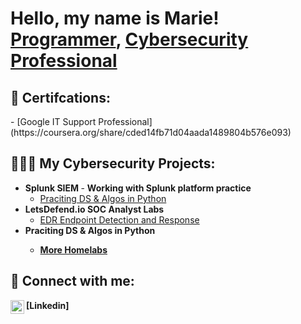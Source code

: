 <h1>Hello, my name is Marie! <br/><a href="https://github.com/tbundage100">Programmer</a>, <a href="https://www.linkedin.com/in/marie-bundage-a5bb7911a/">Cybersecurity Professional</a>
<h2>📝 Certifcations:</h2>
- [Google IT Support Professional] (https://coursera.org/share/cded14fb71d04aada1489804b576e093)  
  
  <h2>👩🏽‍💻 My Cybersecurity Projects:</h2>

- <b>Splunk SIEM </b>- <b> Working with Splunk platform practice</b>
  - [Praciting DS & Algos in Python](https://github.com/joshmadakor1/Algorithms-Practice)
- <b>LetsDefend.io SOC Analyst Labs</b>
  - [EDR Endpoint Detection and Response](https://github.com/joshmadakor1/4chan-Image-Analysis-Middleware-C964)
- <b>Praciting DS & Algos in Python </h2>
  - [More Homelabs](https://github.com/joshmadakor1/Algorithms-Practice)

<h2> 🤳 Connect with me:</h2>
<img align="left" alt="MarieBundage | LinkedIn" width="22px" src="https://cdn.jsdelivr.net/npm/simple-icons@v3/icons/linkedin.svg" />[Linkedin]


[linkedin]: https://linkedin.com/in/marie-bundage-a5bb7911a/
